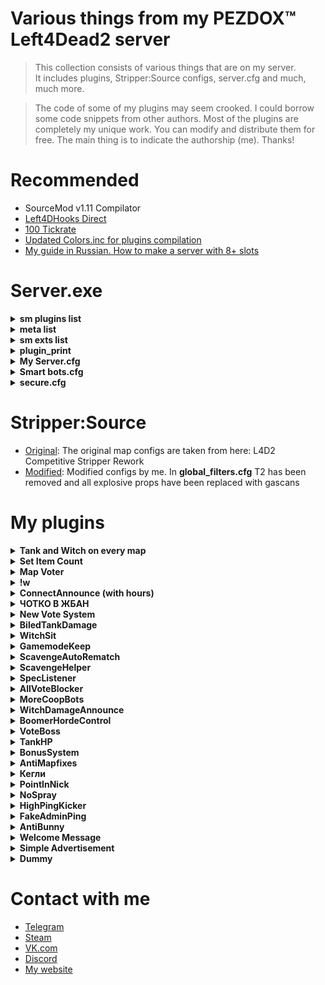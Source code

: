 # Various things from my PEZDOX™ Left4Dead2 server

> This collection consists of various things that are on my server.  
> It includes plugins, Stripper:Source configs, server.cfg and much, much more.  

> The code of some of my plugins may seem crooked. I could borrow some code snippets from other authors.
> Most of the plugins are completely my unique work. You can modify and distribute them for free. The main thing is to indicate the authorship (me). Thanks!

# Recommended
* SourceMod v1.11 Compilator
* [Left4DHooks Direct](https://forums.alliedmods.net/showthread.php?t=321696)
* [100 Tickrate](https://github.com/accelerator74/Tickrate-Enabler)
* [Updated Colors.inc for plugins compilation](https://forums.alliedmods.net/showpost.php?p=2793368&postcount=417)
* [My guide in Russian. How to make a server with 8+ slots](https://forum.myarena.ru/index.php?/topic/47821-statia-kak-sdelat-server-na-8-slotov/)

# Server.exe

<details><summary><b>sm plugins list</b></summary>

  [SM] Listing 89 plugins:  
  01 "Lightweight Spectating" (1.2.2) by Visor, HarryPotter  
  02 "Spectator stays spectator" (1.0) by Die Teetasse  
  03 "l4d2 specating cheat" (2.8-2023/6/19) by Harry Potter  
  04 "SpecLister" (4.0) by pa4H  
  05 "Chat Override" (0.1) by SPOONMAN  
  06 "[L4D2] Spitter Projectile Creator" (1.2) by SilverShot  
  07 "Survivor Bot Takeover" (0.8) by Mikko Andersson (muukis)  
  08 "Whe" (1.0) by pa4H  
  09 "FunCmds" (1.0) by pa4H  
  10 "[pa4H]Help" (1.0) by pa4H  
  11 "!kill & !afk & !jointeam" (1.0) by pa4H  
  12 "Server cmds" (1.0) by pa4H  
  13 "TeamSwitcher" (1.0) by pa4H  
  14 "Admin See All chat" (0.3) by Bacardi  
  15 "Connection Time Player" (1.0.0) by AlmazON  
  16 "AntiBunny" (1.0) by pa4H  
  17 "cl_allowdownload Checker" (2.0) by pa4H  
  18 "MVP" (1.0) by pa4H  
  19 "SimpleAdv" (1.0) by pa4H, Tsunami  
  20 "Welcome Message" by pa4H  
  21 "Auto Bunnyhop" (1.2) by PCI Gaming Team  
  22 "L4D2 weapon csgo reload" (2.3) by Harry Potter  
  23 "Dynamic Ghost Respawn Time" (1.0) by Xx_Faxe_xX  
  24 "[L4D & 2] Freely Round End" (1.0) by Forgetest  
  25 "[L4D & L4D2] Gear Transfer" (2.21) by SilverShot  
  26 "L4D Ghost Fly" (1.1.1) by Madcap  
  27 "[L4D2] Gift Rewards" (1.7) by SilverShot  
  28 "[L4D & L4D2] God Frames Patch" (1.7) by SilverShot  
  29 "[L4D2] Fix Jockey Hitbox" (2.1) by Forgetest  
  30 "Melee In The Saferoom" (3.1.0) by $atanic $pirit, N3wton  
  31 "L4D2 Bash Kills" (1.0) by Jahze  
  32 "[L4D2] Poof" (1.35) by blackalegator  
  33 "PounceUncap" (2.0) by n0limit, ProdigySim  
  34 "[L4D & L4D2] Reverse Friendly-Fire" (2.8.2) by Mystic Spiral, pa4H  
  35 "[L4D2] Shove Direction Fix" by BHaType  
  36 "AFK Manager" (4.3.0) by Rothgar  
  37 "Round All Talk" (1.1) by Mr. Zero  
  38 "[L4D & L4D2] First Map - Skip Intro Cutscenes" (1.11) by SilverShot  
  39 "DBLogger" (2.0) by pa4H  
  40 "FakeAdminPing" (1.0) by pa4H  
  41 "HighPingKicker" (1.0) by pa4H  
  42 "New Vote System" (240624) by pa4H  
  43 "PointInNick" (1.0) by pa4H  
  44 "ProStats" (3.0) by pa4H  
  45 "[L4D & L4D2] Dissolve Infected" (1.15) by SilverShot  
  46 "L4D2 Godframes Color (Default timings)" (0.1.2) by Tabun  
  47 "[L4D2]Survivor_Legs_Restore" (1.6.0) by Lux  
  48 "L4D2 Tank Hittable Glow" (2.7) by Harry Potter, Sir, A1m`, Derpduck  
  49 "[pa4H]Chotko_V_Jban" (1.0) by pa4H  
  50 "Kegly" (1.0) by pa4H  
  51 "ListSpeakers" (4.0) by Aceleracion, Emilio3, pa4H  
  52 "UltraSound" (1.0) by pa4H  
  53 "l4d2_changelevel" (1.2.1) by Lux  
  54 "[L4D & L4D2] Mission and Weapons - Info Editor" (1.25) by SilverShot  
  55 "[L4D & L4D2] Left 4 DHooks Direct" (1.142) by SilverShot  
  56 "[Lilac] Little Anti-Cheat" (1.7.4) by J_Tanzanite  
  57 "[ANY] Restart Empty Server (or Map)" (2.6) by Alex Dragokas  
  58 "Skill Detection (skeets, crowns, levels)" (1.0) by Tabun  
  59 "L4D2 Hittable Control" (0.4) by Stabby, Visor  
  60 "L4D 1/2 Remove Lobby Reservation" (2.0.8) by Downtown1, Anime4000, sorallll, HatsuneImagine  
  61 "[L4D2 & CS:GO & NMRiH] VScript File Replacer" (1.17) by SilverShot  
  62 "[L4D & L4D2] Tank Pass" (2.5) by Scratchy [Laika] & raziEiL [disawar1]  
  63 "Round Start Bot Stop" (1.8) by EHG  
  64 "L4D(2) Tank Rock Lag Compensation" (1.14) by Luckylockm,HarryPotter,Silvers  
  65 "Tank Damage Announce" (2.0) by Griffin, Blade, pa4H  
  66 "[L4D1 & L4D2] Tank Rock Ignition" (1.1.0) by Mart  
  67 "[L4D2] Unlock Finales" (1.0.3) by Mart  
  68 "Tank Attack Control" (1.0) by vintik, CanadaRox, Jacob, Visor, pa4H  
  69 "AntiMapFixes" (1.0) by pa4H  
  70 "BonusSystem" (2.0) by pa4H, vintik  
  71 "MapVoter" (2.1) by pa4H  
  72 "SetItemsCount" (2.1) by pa4H, Crimson_Fox  
  73 "Tank&Witch on every map and !boss" (220224) by pa4H  
  74 "TankHP" (2.0) by pa4H  
  75 "VoteBoss" (1.0) by pa4H  
  76 "WitchDamageAnnounce" (1.0) by pa4H  
  77 "WitchSit" (1.0) by pa4H  
  78 "SimpleInfectedSelect" (1.0) by pa4H, XBetaAlpha  
  79 "VIP-System" (1.0) by pa4H  
  80 "[L4D & L4D2] Flashlight Package" (2.28) by SilverShot  
  81 "[L4D & L4D2] Hats" (1.49) by SilverShot  
  82 "Survivor Bot Select" (1.0) by Merudo  
  83 "Admin File Reader" (1.10.0.6528) by AlliedModders LLC  
  84 "Admin Menu" (1.10.0.6528) by AlliedModders LLC  
  85 "Basic Comm Control" (1.10.0.6528) by AlliedModders LLC  
  86 "Basic Commands" (1.10.0.6528) by AlliedModders LLC  
  87 "Fun Commands" (1.10.0.6528) by AlliedModders LLC  
  88 "Player Commands" (1.10.0.6528) by AlliedModders LLC  
  89 "WhoBecomeTank" (1.0) by pa4H  
	
</details>

<details><summary><b>meta list</b></summary>

  Listing 8 plugins:  
  [01] L4DToolZ (2.0.1) by Accelerator, Ivailosp  
  [02] Pounce Damage Uncap (1.1.0.0-1) by Michael "ProdigySim" Busby, $atanic $pirit  
  [03] SourceMod (1.11.0.6968) by AlliedModders LLC  
  [04] Stripper (1.2.2) by BAILOPAN  
  [05] Actions (3.7.6) by BHaType  
  [06] SDK Tools (1.11.0.6968) by AlliedModders LLC  
  [07] SDK Hooks (1.11.0.6968) by AlliedModders LLC  
  [08] DHooks (1.11.0.6968) by AlliedModders LLC  
	
</details>

<details><summary><b>sm exts list</b></summary>

  [SM] Displaying 13 extensions:  
[01] Actions (3.7.6): Nextbot action tree manager  
[02] Console Cleaner (1.3.0): Console warning suppressor  
[03] SDK Tools (1.11.0.6968): Source SDK Tools  
[04] BinTools (1.11.0.6968): Low-level C/C++ Calling API  
[05] SDK Hooks (1.11.0.6968): Source SDK Hooks  
[06] Client Preferences (1.11.0.6968): Saves client preference settings  
[07] SQLite (1.11.0.6968): SQLite Driver  
[08] DHooks (1.11.0.6968): Dynamic Hooks  
[09] GeoIP (1.11.0.6968): Geographical IP information  
[10] REST in Pawn (1.3.1): Provides HTTP and JSON natives for plugins  
[11] Regex (1.11.0.6968): Provides regex natives for plugins  
[12] Top Menus (1.11.0.6968): Creates sorted nested menus  
[13] MySQL-DBI (1.11.0.6968): MySQL driver implementation for DBI  
	
</details>

<details><summary><b>plugin_print</b></summary>

Loaded plugins:  
0:	"Metamod:Source 1.11.0-dev+1155"  
1:	"Tickrate_Enabler 1.5, ProdigySim"
	
</details>

<details><summary><b>My Server.cfg</b></summary>

```ruby
hostname "PEZDOX | Versus #1" 

//mp_roundlimit 5 // Пять раундов в сборе. Тут не работает

// Server //
sv_lan 0
sv_allow_lobby_connect_only 1  // САМЫЙ ВАЖНЫЙ КВАР
motd_enabled 0 

sm_cvar sv_visiblemaxplayers 10
sm_cvar sv_maxplayers 24
sm_cvar sv_force_unreserved 0

sm_cvar sv_gametypes "versus"
sm_cvar mp_gamemode "versus"
sm_cvar lock_gamemode "versus"
sm_cvar sv_tags "versus, pezdox"
sm_cvar sv_search_key "versus, pezdox"
sv_region 3
sv_steamgroup_exclusive 0

sm_cvar vs_max_team_switches 5	  	  // Возможность 5 раз менять команду
sm_cvar sb_all_bot_game 1		 	  // Чтоб игра не завершалась когда в команде нет игроков
sm_cvar allow_all_bot_survivor_team 1 // Чтоб игра не завершалась когда в команде нет игроков
bot_join_after_player 0

// SYNXRA //
sm_cvar nb_update_frequency 0
sm_cvar sv_minrate 100000
sm_cvar sv_maxrate 100000
sm_cvar sv_minupdaterate 100
sm_cvar sv_maxupdaterate 100
sm_cvar sv_mincmdrate 100
sm_cvar sv_maxcmdrate 100
sm_cvar sv_client_min_interp_ratio 0
sm_cvar sv_client_max_interp_ratio 0
sm_cvar fps_max 0
sm_cvar sv_client_predict 1
sm_cvar sv_unlag 1
sm_cvar sv_maxunlag 0.5
sm_cvar net_maxcleartime 0.001
sm_cvar net_splitrate 2
sm_cvar net_splitpacket_maxrate 100000
mat_queue_mode 2

// DAMAGE //
sm_cvar biledTankDamage "50"
sm_cvar z_witch_damage_per_kill_hit 60
sm_cvar tongue_choke_damage_amount 7
sm_cvar z_jockey_ride_damage 3
sm_cvar z_door_pound_damage 160
sm_cvar survivor_burn_factor_normal "0.35" // 0.2 stock
//sm_cvar boomer_pz_claw_dmg 10
//sm_cvar hunter_pz_claw_dmg 10
//sm_cvar jockey_pz_claw_dmg  10
//sm_cvar smoker_pz_claw_dmg 10
//sm_cvar spitter_pz_claw_dmg 10

// Патроны //
sm_cvar ammo_shotgun_max "80"
sm_cvar ammo_smg_max "750"
sm_cvar ammo_sniperrifle_max "60"


// Logs //
sv_rcon_banpenalty 0
sv_rcon_maxfailures 1
sv_rcon_minfailures 1
sv_rcon_minfailuretime 0
log on
sv_rcon_log 1
sv_logbans 1
sv_logecho 1
sv_logfile 1
sv_log_onefile 0
mp_logdetail 3
exec banned_ip.cfg
exec banned_user.cfg
writeid
writeip

// FastDL //
sv_pure 0
sv_consistency 0
sv_downloadurl "http://pa4h.ru/!l4d2"
sv_allowdownload 0
sv_allowupload 0

// Commons //
sm_cvar z_common_limit "20" // Общее население
sm_cvar z_mob_spawn_max_size "20" // Максимальное сколько прибежит в волне
sm_cvar z_mob_spawn_min_size "20" // Минимальное сколько прибежит в волне
sm_cvar z_mega_mob_size "20" // При паническом событии.
sm_cvar z_mob_spawn_finale_size "20"
sm_cvar z_mega_mob_spawn_max_interval "240" 
sm_cvar z_mega_mob_spawn_min_interval "240" // This command sets the maximum spawn interval, in seconds, between each mega mob spawn.
BoomHordeSet "1" "5"
BoomHordeSet "2" "5"
BoomHordeSet "3" "5"
BoomHordeSet "4" "5"

// TANK or WITCH//
sm_cvar sv_force_time_of_day 0 // Сидячая Вича на всех картах
sm_cvar z_frustration_lifetime 60 // Контроль Танка
sm_cvar l4d_tank_pass_count 100
sm_cvar z_tank_health 5500 // 8250 ХП
sm_cvar z_tank_damage_slow_min_range 0
sm_cvar z_tank_damage_slow_max_range 100
sm_cvar tank_stuck_time_suicide "999"
sm_cvar z_witch_burn_time "25"
sm_cvar tank_burn_duration "100"

// Delays //
sm_cvar decalfrequency 1.0 // Задержка спрея
sm_cvar sv_vote_kick_ban_duration 1 // Сколько секунд будет длиться бан после кика
sm_cvar sv_pz_endgame_vote_period 20 
sm_cvar sv_pz_endgame_vote_post_period 20
sm_cvar scavenge_round_setup_time 15
sm_cvar scavenge_round_restart_delay 1
//sm_cvar scavenge_match_finished_delay 1
sm_cvar scavenge_round_restart_delay_tied 1
sm_cvar versus_round_restarttimer 5 // Время подсчета очков versus

exec bots.cfg
exec secure.cfg
```
</details>

<details><summary><b>Smart bots.cfg</b></summary>

```ruby
// Survivors
sm_cvar sb_allow_shoot_through_survivors "0"
sm_cvar sb_battlestation_give_up_range_from_human "100"
sm_cvar sb_battlestation_human_hold_time "0.25"
sm_cvar sb_close_checkpoint_door_interval "0.18"
sm_cvar sb_close_threat_range "75"
sm_cvar sb_combat_saccade_speed "2250"
sm_cvar sb_debug_apoproach_wait_time "0"
sm_cvar sb_enforce_proximity_lookat_timeout "0.0"
sm_cvar sb_enforce_proximity_range "10000"
sm_cvar sb_escort "0"
sm_cvar sb_far_hearing_range "0xffffff"
sm_cvar sb_follow_stress_factor "0.0"
sm_cvar sb_friend_immobilized_reaction_time_expert "0"
sm_cvar sb_friend_immobilized_reaction_time_hard "0"
sm_cvar sb_friend_immobilized_reaction_time_normal "0"
sm_cvar sb_friend_immobilized_reaction_time_vs "0"
sm_cvar sb_locomotion_wait_threshold "0"
sm_cvar sb_max_battlestation_range_from_human "290"
sm_cvar sb_max_scavenge_separation "2000"
sm_cvar sb_max_team_melee_weapons "8"
sm_cvar sb_melee_approach_victim "0"
sm_cvar sb_min_attention_notice_time "0"
sm_cvar sb_min_orphan_time_to_cover "0"
sm_cvar sb_near_hearing_range "10000"
sm_cvar sb_neighbor_range "100"
sm_cvar sb_normal_saccade_speed "1500"
sm_cvar sb_path_lookahead_range "975"
sm_cvar sb_pushscale "4"
sm_cvar sb_reachability_cache_lifetime "0"
sm_cvar sb_reachable_cache_paranoia "0"
sm_cvar sb_rescue_vehicle_loading_range "50"
sm_cvar sb_separation_danger_max_range "300"
sm_cvar sb_separation_danger_min_range "84"
sm_cvar sb_separation_range "300"
sm_cvar sb_sidestep_for_horde "1"
sm_cvar sb_threat_close_range "50"
sm_cvar sb_threat_exposure_stop "0xffffff"
sm_cvar sb_threat_exposure_walk "0xffffff"
sm_cvar sb_threat_far_range "8000"
sm_cvar sb_threat_medium_range "3000"
sm_cvar sb_threat_very_close_range "50"
sm_cvar sb_threat_very_far_range "0xffffff"
sm_cvar sb_use_button_range "1000"
sm_cvar sb_vomit_blind_time "0.0"
sb_force_max_intensity Bill
sb_force_max_intensity Coach
sb_force_max_intensity Ellis
sb_force_max_intensity Francis
sb_force_max_intensity Louis
sb_force_max_intensity Nick
sb_force_max_intensity Rochelle
sb_force_max_intensity Zoey

// Survivors for versus
sm_cvar sb_combat_saccade_speed "6750"
sm_cvar sb_locomotion_wait_threshold "0.1"
sm_cvar sb_max_battlestation_range_from_human "100"
sm_cvar sb_normal_saccade_speed "5250"
sm_cvar sb_path_lookahead_range "1350"
sm_cvar sb_pushscale "6.5"
sm_cvar sb_separation_danger_max_range "150"
sm_cvar sb_separation_danger_min_range "75"
sm_cvar sb_separation_range "150"
sm_cvar sb_threat_close_range "5000"
sm_cvar sb_threat_far_range "0xffffff"
sm_cvar sb_threat_medium_range "6000"
sm_cvar sb_threat_very_close_range "2000"

// Infected
sm_cvar boomer_exposed_time_tolerance "0"
sm_cvar boomer_vomit_delay "0.0"
sm_cvar hunter_pounce_loft_rate "0.0375"
sm_cvar hunter_pounce_max_loft_angle "90"
sm_cvar hunter_pounce_ready_range "2000"
sm_cvar jockey_pounce_loft_rate "0.0375"
sm_cvar jockey_pounce_max_loft_angle "90"
sm_cvar nb_goal_look_ahead_range "0xffffff"
sm_cvar nb_path_draw_inc "0xffffff"
sm_cvar nb_path_segment_influence_radius "0xffffff"
sm_cvar nb_saccade_speed "4150"
sm_cvar nb_saccade_time "0"
sm_cvar nb_speed_look_ahead_range "338"
sm_cvar smoker_escape_range "750"
sm_cvar smoker_tongue_delay "0.8"
sm_cvar tank_run_spawn_delay "3"
sm_cvar tank_stasis_time_suicide "90"
sm_cvar tank_stuck_time_choose_new_target "0.5"
sm_cvar tank_stuck_visibility_tolerance_choose_new_target "1.5"
sm_cvar tank_stuck_visibility_tolerance_suicide "60"
sm_cvar tank_throw_aim_error "25"
sm_cvar tank_throw_allow_range "675"
sm_cvar tank_throw_lead_time_factor "0.13"
sm_cvar tank_throw_loft_rate "0.016"
sm_cvar tank_throw_max_loft_angle "90"
sm_cvar tank_visibility_tolerance_suicide "150"
sm_cvar tongue_dropping_to_ground_time "0.7"
sm_cvar z_charge_warmup "0.5"
sm_cvar z_female_boomer_spawn_chance "50"
sm_cvar z_hunter_lunge_pitch "95"
sm_cvar z_jockey_leap_range "675"
sm_cvar z_jockey_leap_time "0.0"
sm_cvar z_jockey_lookahead "1600"
sm_cvar z_jockey_min_ledge_distance "0"
sm_cvar z_jockey_ride_hazard_scan_distance "1900"
sm_cvar z_jockey_ride_scan_distance "3000"
sm_cvar z_jockey_ride_scan_interval "1.50"
sm_cvar z_lunge_interval "0"
sm_cvar z_tank_attack_interval "0.175"
// Infected for versus
sm_cvar jockey_pounce_loft_rate "0.039"
sm_cvar tank_stuck_time_choose_new_target "0.1"
sm_cvar tank_stuck_visibility_tolerance_choose_new_target "1"
sm_cvar tank_throw_aim_error "38"
sm_cvar z_charge_warmup "0.25"
```
</details>

<details><summary><b>secure.cfg</b></summary>

```ruby
rcon_password "Hui tebe"
sm_cvar SteamAPI_Key "Hui tebe"
sv_steamgroup "Hui tebe"
```
</details>

# Stripper:Source
* [Original](https://github.com/Derpduck/L4D2-Comp-Stripper-Rework): The original map configs are taken from here: L4D2 Competitive Stripper Rework
* [Modified](/StripperSource): Modified configs by me. In __global_filters.cfg__ T2 has been removed and all explosive props have been replaced with gascans

# My plugins

<details><summary><b>Tank and Witch on every map</b></summary>

  * [Download](/L4D2-Plugins/): This plugin will make the game spawn a Tank with a Witch on EVERY map
    * After the start of the campaign, the plugin randomly selects the spawn position of Tank and Witch.
    * __!boss__ command available. It will show on what percentage of the progress the Tank & Witch will appear.
    * Additionally, the plugin displays a message about Tank encounter.
 ##
</details>

<details><summary><b>Set Item Count</b></summary>

  * [Download](/L4D2-Plugins/SetItemCount): Allows you to set a fixed number of items to appear
	* Big thanks to AiKi and Crimson_Fox  
  
    * __!itemcount__ - Displays the number of items on the map in chat. Only for admins.  
    * The plugin does not affect first aid kits in the initial saferoom.  
	
    * There are 4 + 2 __first aid kits__ on the maps.  
    * On the last map there are 4 + 4 __first aid kits__.
    * 4 __pain pill__  
    * 2 __adrenaline__  
    * 1 __defibrillator__  
    * 2 __vomitjar__  
    * 2 __molotov__  
    * 4 __pipe bomb__  
    * 1 __incendiary__  
    * 1 __explosive__  
 ##
</details>

<details><summary><b>Map Voter</b></summary>

  * [Download](/L4D2-Plugins/MapVoter): The plugin displays a menu at the end of the round with voting for the next map.
    * You definitely need a plugin __l4d2_changelevel.smx__. It comes bundled with the plugin 
    * Work only in versus.  
	* Displays the number of votes next to the card name.  
	* It is possible to choose at what hour the voting will start (0 or 1)  
	* It is possible to re-vote 1 time
	
	![picture](/git/mapvoter.png)

## Available commands:
__!revote__  
__!mapvote__  
__!votemap__  
__!mv__  
__!rtv__  

## ConVars:
__sm_cvar timeToEndVote 30__  
__sm_cvar timeToChangeMap 10__  
__sm_cvar voteOnRound 1__  
__sm_cvar canRevote 0__  

 ##
</details>

<details><summary><b>!w</b></summary>

  * [Download](/L4D2-Plugins/!w): The plugin is identical to "L4D2 Startup weapons" by Shine  
	* __!w__, __!t1__, __!melee__ commands is available.  

	* Also available:  
	* __!knife__, __!fireaxe__, __!axe__, __!katana__, __!machete__, __!pan__, __!fryingpan__.  
	* __!shotgun__, __!pump__, __!chrome__, __!smg__, __!uzi__, __!sniper__, __!scout__, __!sniper__.
 ##
</details>

<details><summary><b>ConnectAnnounce (with hours)</b></summary>

  * [Download](/L4D2-Plugins/ConnectAnnounce): A VERY simple plugin showing the connection and disconnection message.
    * Country, city, disconnect reason and also shows the __hours__ spent in L4D2.  
	* The translation file is available (pa4HConAnnounce.phrases.txt)
## Phrases preview:
```
 Player click join to server: Player pa4H is connecting...
 Player fully loaded: Player pa4H (RUS, BRN) connected! 4324h
 Player disconnected: Player pa4H disconnected (Disconnect by user)
 ```
 
## How to install:
  * To be able to display hours, you need a  [Steam API ID](https://steamcommunity.com/dev/apikey).  
  * Put to server.cfg: `sm_cvar SteamAPI_Key "yourid"`  
  * [REST in Pawn](https://forums.alliedmods.net/showthread.php?t=298024) extension for work with SteamAPI.  
  * [Colors.inc](https://forums.alliedmods.net/showthread.php?t=96831) for plugin compilation.  
 ##
</details>

<details><summary><b>ЧОТКО В ЖБАН</b></summary>

  * [Download](/L4D2-Plugins/ЧоткоВЖбан): При убийстве особого зараженного в голову плагин выводит на экран картинку "чотко в жбан". И воспроизводит звук "В ГОЛОВУ!"  
  ![picture](/git/jban.png)
    * У игрока должны скачиваться файлы: __vjban.vmt__, __vjban.vtf__, __v_jban.mp3__
## Настройки FastDL:

```
sv_pure 0
sv_consistency 0
sv_downloadurl "http://site.com/!l4d2"
sv_allowdownload 0
sv_allowupload 0
```
 ##
</details>

<details><summary><b>New Vote System</b></summary>

  * [Download](/L4D2-Plugins/NewVoteSystem): The voting system is written from scratch.
    * You definitely need a plugin __l4d2_changelevel.smx__. It comes bundled with the plugin  
	
Plugin allows you to:
1. Create custom votes: sm_customVote <VoteText> <PassVoteText>
2. Vote for kick a player from another team.
3. Vote for killing infected bots: __!killbots__, __!kb__.
4. Vote for kick of spectators: __!kickspec__, __!ks__, __!sk__, __!nospec__, __!speckick__.
5. Ability to use the __!rematch__ command. (Just start RestartChapter vote)
  
Fixed a game bug when 60% of votes are not pass the vote. (VALVe, did you skip math lessions?)

Plugin disable "Return to Lobby".

Plugin keeps alltalk enabled if players voted to enable it.

Fixed game bug "Voting is already started".

## FAQ:
```
  Q: Why player who created the vote not vote "Yes" automatically?
  A: It might be for trolling. If an inattentive player votes "YES" when the vote for kick his.
  
  Q: Why plugin allow to votekick players from another team
  A: This is a game bug that has existed since the release. I'm not going to change the established mechanics of the game.
  
  Q: Map change not working!
  A: Did you forget about l4d2_changelevel.smx? Put it in your plugins folder.
  
  Q: How to compile?
  A: Compiled on SourceMod 1.11. Additionally you need colors.inc
 ```
 ##
</details>

<details><summary><b>BiledTankDamage</b></summary>

  * [Download](/L4D2-Plugins/BiledTankDamage): Changes the damage from commons when a vomitjar is thrown at a Tank
    * Сvar: __sm_cvar biledTankDamage 50__
 ##
</details>

<details><summary><b>WitchSit</b></summary>

  * [Download](/L4D2-Plugins/WitchSit): When the Witch kills the survivor, she sits down and starts crying.
    * I recommend using the plugin with this cvar: __sm_cvar sv_force_time_of_day 0__
 ##
</details>

<details><summary><b>GamemodeKeep</b></summary>

  * [Download](/L4D2-Plugins/GamemodeKeep): The plugin does not allow you to start a server with a game mode other than scavenge
 ##
</details>

<details><summary><b>ScavengeAutoRematch</b></summary>

  * [Download](/L4D2-Plugins/ScavengeAutoRematch): For scavenge mode. The plugin starts changing the map to the same one 9 seconds after the end of the game.
    * You definitely need a plugin __l4d2_changelevel.smx__.
 ##
</details>

<details><summary><b>ScavengeHelper</b></summary>

  * [Download](/L4D2-Plugins/ScavengeHelper): The first plugin I wrote from the distant 2021. Consists of bad code slightly less than completely.
	* Shows how much time and how many canstras were filled in scavenge mode
 ##
</details>

<details><summary><b>SpecListener</b></summary>

  * [Download](/L4D2-Plugins/SpecListener): Allows spectator listen others voice and chat
 ##
</details>

<details><summary><b>AllVoteBlocker</b></summary>

  * [Download](/L4D2-Plugins/AllVoteBlocker): The name speaks for itself
 ##
</details>

<details><summary><b>MoreCoopBots</b></summary>

  * [Download](/L4D2-Plugins/MoreCoopBots): Adds many bots to the map. Useful for coop servers with 4+ players
 ##
</details>

<details><summary><b>WitchDamageAnnounce</b></summary>

  * [Download](/L4D2-Plugins/WitchDamageAnnounce): Just see screenshot
    ![picture](/git/witch.png)
 ##
</details>

<details><summary><b>BoomerHordeControl</b></summary>

  * [Download](/L4D2-Plugins/BoomerHordeControl): Fixed number of zombies that come running when Boomer vomit
    * [Original author](https://github.com/spoon-l4d2/Plugins/blob/master/source/l4d2_boomer_horde_control.sp)
	* Cvar: __BoomHordeSet__ "number of vomited survivors" "number of incoming zombies"
	* BoomHordeSet "1" "5"
	* BoomHordeSet "2" "5"
	* BoomHordeSet "3" "5"
	* BoomHordeSet "4" "5"
 ##
</details>

<details><summary><b>VoteBoss</b></summary>

  * [Download](/L4D2-Plugins/NewVoteSystem/VoteBoss):
    * __WARNING!!!__ This plugin is part of the [New Vote System](/L4D2-Plugins/NewVoteSystem) plugin.
	* Adds the __!voteboss <tank%> <witch%>__ command
	* Example: __!voteboss 10 20__, where 10% is the percentage of Tank spawn. 20% is the percentage of the Witch's spawn.
 ##
</details>

<details><summary><b>TankHP</b></summary>

  * [Download](/L4D2-Plugins/TankHP): Just see screenshot :)  
  ![picture](/git/tankHP.png)
</details>

<details><summary><b>BonusSystem</b></summary>

  * [Download](/L4D2-Plugins/BonusSystem): A custom bonus system that is used on PEZDOX
	* Adds points for
	* +50 for killing a Witch (per team). Total 50.
	* +25 for an unused first aid kit. Total 100.
	* +25 for passing without an encap. Total 100.
	* +25 for passing without death. Total 100
 ##
</details>

<details><summary><b>AntiMapfixes</b></summary>

  * [Download](/L4D2-Plugins/AntiMapfixes): Removes some map fixes. Which appeared after The Last Stand update
    * [The Last Stand update script. Which removes the old bugs of the game](https://github.com/L4D-Community-Team/Last-Stand-Refresh/blob/main/scripts/vscripts/anv_mapfixes.nut)
	* For a complete list of my deleted map fixes, see inside the plugin source
##
</details>

<details><summary><b>Кегли</b></summary>

  * [Download](/L4D2-Plugins/Кегли)
    * When a Charger grabs a survivor and knocks down another, the sound of pins is played.
	* If a Charger beats up four survivors, then a "Strike" picture is shown on the players' screen  
	
	![picture](/git/Strike.png)
 ##
</details>

<details><summary><b>PointInNick</b></summary>

  * [Download](/L4D2-Plugins/PointInNick): A funny plugin that changes the nickname of players who have a dot in their nickname
    * The "data" folder contains the __NewNames.txt__ file. 
	* You can enter the names that will be replaced
 ##
</details>

<details><summary><b>NoSpray</b></summary>

  * [Download](/L4D2-Plugins/NoSpray): The plugin disables the ability to put spray
 ##
</details>

<details><summary><b>HighPingKicker</b></summary>

  * [Download](/L4D2-Plugins/HighPingKicker): The simplest plugin that kicks players with high ping
 ##
</details>

<details><summary><b>FakeAdminPing</b></summary>

  * [Download](/L4D2-Plugins/FakeAdminPing): Changes the ping number of admins in the TAB. Thereby masking it. The ping itself doesn't actually change.
  ![picture](/git/ping.png)
 ##
</details>

<details><summary><b>AntiBunny</b></summary>

  * [Download](/L4D2-Plugins/AntiBunny): Убирает ебаного зайчика от HS Top  
	Превращает это:  
	
	```
	(\\__/)
	(='.'=)
	('')_('')
	```  
	Вот в это:
	
	```
	.i.
	Я долбоеб
	.i.
	```
 ##
</details>

<details><summary><b>Welcome Message</b></summary>

  * [Download](/L4D2-Plugins/WelcomeMessage): Sends a message to the player after logging in to the server. Sends it once
 ##
</details>

<details><summary><b>Simple Advertisement</b></summary>

  * [Download](/L4D2-Plugins/SimpleAdvertisement): A simple plugin that sends messages to the chat
  ![picture](/git/Adv.png)
 ##
</details>

<details><summary><b>Dummy</b></summary>

  * [Download](/L4D2-Plugins/): Описание
    *
	*
 ##
</details>

# Contact with me
* [Telegram](https://t.me/pa4H232)  
* [Steam](https://https://steamcommunity.com/id/pa4h1337/)  
* [VK.com](https://vk.com/pa4h1337)  
* [Discord](https://discord.gg/3zzud2jbRC)  
* [My website](https://pa4h.ru)  
